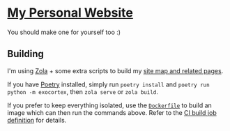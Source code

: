 # [My Personal Website](https://baczek.me)

You should make one for yourself too :)

## Building

I'm using [Zola](https://www.getzola.org/) + some extra scripts to build my
[site map and related pages](https://baczek.me/map).

If you have [Poetry](https://python-poetry.org/) installed, simply run `poetry
install` and `poetry run python -m exocortex`, then `zola serve` or `zola
build`.

If you prefer to keep everything isolated, use the [`Dockerfile`](./Dockerfile)
to build an image which can then run the commands above. Refer to the [CI build
job definition](./.github/workflows/zola.yml) for details.

